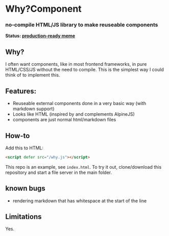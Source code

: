 # Why?Component

### no-compile HTML/JS library to make reuseable components

**Status: [production-ready meme](https://github.com/fireship-io/flamethrower#flamethrower-)**

## Why?
I often want components, like in most frontend frameworks, in pure HTML/CSS/JS without the need to compile. This is the simplest way I could think of to implement this.


## Features:

- Reuseable external components done in a very basic way (with markdown support)
- Looks like HTML (inspired by and complements AlpineJS)
- components are just normal html/markdown files

## How-to

Add this to HTML:

```html
<script defer src="/why.js"></script>
```

This repo is an example, see `index.html`. To try it out, clone/download this repository and start a file server in the main folder.

## known bugs

- rendering markdown that has whitespace at the start of the line


## Limitations
Yes.
